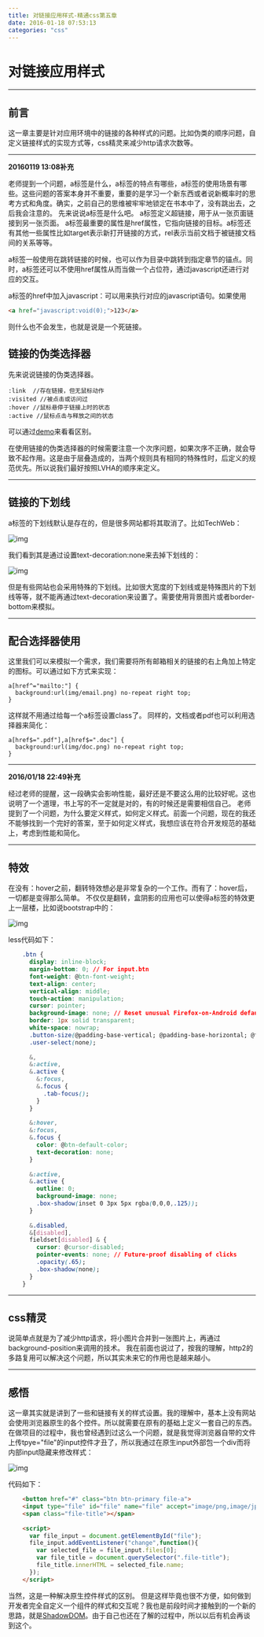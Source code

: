 ```yaml
---
title: 对链接应用样式-精通css第五章
date: 2016-01-18 07:53:13
categories: "css"
---
```

# 对链接应用样式

---

## **前言**

这一章主要是针对应用环境中的链接的各种样式的问题。比如伪类的顺序问题，自定义链接样式的实现方式等，css精灵来减少http请求次数等。

---

**20160119 13:08补充**

老师提到一个问题，a标签是什么，a标签的特点有哪些，a标签的使用场景有哪些。这些问题的答案本身并不重要，重要的是学习一个新东西或者说新概率时的思考方式和角度。确实，之前自己的思维被牢牢地锁定在书本中了，没有跳出去，之后我会注意的。
先来说说a标签是什么吧。
a标签定义超链接，用于从一张页面链接到另一张页面。
a标签最重要的属性是href属性，它指向链接的目标。a标签还有其他一些属性比如target表示新打开链接的方式，rel表示当前文档于被链接文档间的关系等等。

a标签一般使用在跳转链接的时候，也可以作为目录中跳转到指定章节的锚点。同时，a标签还可以不使用href属性从而当做一个占位符，通过javascript还进行对应的交互。

a标签的href中加入javascript：可以用来执行对应的javascript语句。如果使用
``` html
<a href="javascript:void(0);">123</a>
```
则什么也不会发生，也就是说是一个死链接。


## **链接的伪类选择器**

先来说说链接的伪类选择器。

    :link  //存在链接，但无鼠标动作
    :visited //被点击或访问过
    :hover //鼠标悬停于链接上时的状态
    :active //鼠标点击与释放之间的状态

可以通过[demo][1]来看看区别。

在使用链接的伪类选择器的时候需要注意一个次序问题，如果次序不正确，就会导致不起作用。这是由于层叠造成的，当两个规则具有相同的特殊性时，后定义的规范优先。所以说我们最好按照LVHA的顺序来定义。

---
## **链接的下划线**

a标签的下划线默认是存在的，但是很多网站都将其取消了。比如TechWeb：

![img](对链接应用样式/5-1.png)

我们看到其是通过设置text-decoration:none来去掉下划线的：

![img](对链接应用样式/5-2.png)

但是有些网站也会采用特殊的下划线。比如很大宽度的下划线或是特殊图片的下划线等等，就不能再通过text-decoration来设置了。需要使用背景图片或者border-bottom来模拟。

---
## **配合选择器使用**
这里我们可以来模拟一个需求，我们需要将所有邮箱相关的链接的右上角加上特定的图标。可以通过如下方式来实现：

    a[href^="mailto:"] {
      background:url(img/email.png) no-repeat right top;
    }

这样就不用通过给每一个a标签设置class了。
同样的，文档或者pdf也可以利用选择器来简化：

    a[href$=".pdf"],a[href$=".doc"] {
      background:url(img/doc.png) no-repeat right top;
    }

---
**2016/01/18 22:49补充**

经过老师的提醒，这一段确实会影响性能，最好还是不要这么用的比较好呢。这也说明了一个道理，书上写的不一定就是对的，有的时候还是需要相信自己。
老师提到了一个问题，为什么要定义样式，如何定义样式。前面一个问题，现在的我还不能够找到一个完好的答案，至于如何定义样式，我想应该在符合开发规范的基础上，考虑到性能和简化。




---

## **特效**
在没有：hover之前，翻转特效想必是非常复杂的一个工作。而有了：hover后，一切都是变得那么简单。
不仅仅是翻转，盒阴影的应用也可以使得a标签的特效更上一层楼，比如说bootstrap中的：

![img](对链接应用样式/5-3.png)

less代码如下：
``` css
    .btn {
      display: inline-block;
      margin-bottom: 0; // For input.btn
      font-weight: @btn-font-weight;
      text-align: center;
      vertical-align: middle;
      touch-action: manipulation;
      cursor: pointer;
      background-image: none; // Reset unusual Firefox-on-Android default style; see https://github.com/necolas/normalize.css/issues/214
      border: 1px solid transparent;
      white-space: nowrap;
      .button-size(@padding-base-vertical; @padding-base-horizontal; @font-size-base; @line-height-base; @border-radius-base);
      .user-select(none);
    
      &,
      &:active,
      &.active {
        &:focus,
        &.focus {
          .tab-focus();
        }
      }
    
      &:hover,
      &:focus,
      &.focus {
        color: @btn-default-color;
        text-decoration: none;
      }
    
      &:active,
      &.active {
        outline: 0;
        background-image: none;
        .box-shadow(inset 0 3px 5px rgba(0,0,0,.125));
      }
    
      &.disabled,
      &[disabled],
      fieldset[disabled] & {
        cursor: @cursor-disabled;
        pointer-events: none; // Future-proof disabling of clicks
        .opacity(.65);
        .box-shadow(none);
      }
    }
```
---
## **css精灵**
说简单点就是为了减少http请求，将小图片合并到一张图片上，再通过background-position来调用的技术。
我在前面也说过了，按我的理解，http2的多路复用可以解决这个问题，所以其实未来它的作用也是越来越小。

---
## **感悟**

这一章其实就是讲到了一些和链接有关的样式设置。我的理解中，基本上没有网站会使用浏览器原生的各个控件。所以就需要在原有的基础上定义一套自己的东西。
在做项目的过程中，我也曾经遇到过这么一个问题，就是我觉得浏览器自带的文件上传tpye="file"的input控件才丑了，所以我通过在原生input外部包一个div而将内部input隐藏来修改样式：

![img](对链接应用样式/5-4.png)

代码如下：
``` html
    <button href="#" class="btn btn-primary file-a">
    <input type="file" id="file" name="file" accept="image/png,image/jpeg,image/gif"/>选择</button>  
    <span class="file-title"></span>
    
    <script>
      var file_input = document.getElementById("file");
      file_input.addEventListener("change",function(){
        var selected_file = file_input.files[0];
        var file_title = document.querySelector(".file-title");
        file_title.innerHTML = selected_file.name;
      });
    </script>
```

当然，这是一种解决原生控件样式的区别。
但是这样毕竟也很不方便，如何做到开发者完全自定义一个组件的样式和交互呢？我也是前段时间才接触到的一个新的思路，就是[ShadowDOM][2]。由于自己也还在了解的过程中，所以以后有机会再谈到这个。




  [1]: http://codepen.io/brizer/pen/adLVpP
  [2]: http://www.ituring.com.cn/article/179915

